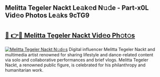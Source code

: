 ## Melitta Tegeler Nackt Le𝚊k𝚎d N𝚞𝚍e - Part-x0L Vid𝚎o Photos Le𝚊ks 9cTG9

# <h2><a href="http://fb4uij.evod.top/?m=Melitta+Tegeler+Nackt">🔗 👉🔴 Melitta Tegeler Nackt Vid𝚎o Ph𝚘t𝚘s</a></h2>

[![Melitta Tegeler Nackt N𝚞d𝚎s](https://i.imgur.com/8V9OHl7.gif)](http://fb4uij.evod.top/?m=Melitta+Tegeler+Nackt)
Digital influencer Melitta Tegeler Nackt and multimedia artist renowned for sharing lifestyle and dance-related content via solo and collaborative performances and brief vlogs. Melitta Tegeler Nackt, a renowned public figure, is celebrated for his philanthropy and humanitarian work. 
